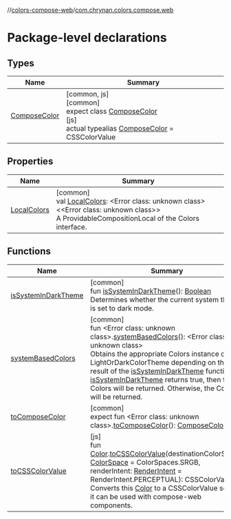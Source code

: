 //[colors-compose-web](../../index.md)/[com.chrynan.colors.compose.web](index.md)

# Package-level declarations

## Types

| Name | Summary |
|---|---|
| [ComposeColor](-compose-color/index.md) | [common, js]<br>[common]<br>expect class [ComposeColor](-compose-color/index.md)<br>[js]<br>actual typealias [ComposeColor](-compose-color/index.md) = CSSColorValue |

## Properties

| Name | Summary |
|---|---|
| [LocalColors](-local-colors.md) | [common]<br>val [LocalColors](-local-colors.md): <!---  GfmCommand {"@class":"org.jetbrains.dokka.gfm.ResolveLinkGfmCommand","dri":{"packageName":"","classNames":"<Error class: unknown class>","callable":null,"target":{"@class":"org.jetbrains.dokka.links.PointingToDeclaration"},"extra":null}} --->&lt;Error class: unknown class&gt;<!--- --->&lt;<!---  GfmCommand {"@class":"org.jetbrains.dokka.gfm.ResolveLinkGfmCommand","dri":{"packageName":"","classNames":"<Error class: unknown class>","callable":null,"target":{"@class":"org.jetbrains.dokka.links.PointingToDeclaration"},"extra":null}} --->&lt;Error class: unknown class&gt;<!--- --->&gt;<br>A ProvidableCompositionLocal of the Colors interface. |

## Functions

| Name | Summary |
|---|---|
| [isSystemInDarkTheme](is-system-in-dark-theme.md) | [common]<br>fun [isSystemInDarkTheme](is-system-in-dark-theme.md)(): [Boolean](https://kotlinlang.org/api/latest/jvm/stdlib/kotlin/-boolean/index.html)<br>Determines whether the current system theme is set to dark mode. |
| [systemBasedColors](system-based-colors.md) | [common]<br>fun <!---  GfmCommand {"@class":"org.jetbrains.dokka.gfm.ResolveLinkGfmCommand","dri":{"packageName":"","classNames":"<Error class: unknown class>","callable":null,"target":{"@class":"org.jetbrains.dokka.links.PointingToDeclaration"},"extra":null}} --->&lt;Error class: unknown class&gt;<!--- --->.[systemBasedColors](system-based-colors.md)(): <!---  GfmCommand {"@class":"org.jetbrains.dokka.gfm.ResolveLinkGfmCommand","dri":{"packageName":"","classNames":"<Error class: unknown class>","callable":null,"target":{"@class":"org.jetbrains.dokka.links.PointingToDeclaration"},"extra":null}} --->&lt;Error class: unknown class&gt;<!--- ---><br>Obtains the appropriate Colors instance of this LightOrDarkColorTheme depending on the result of the [isSystemInDarkTheme](is-system-in-dark-theme.md) function. If [isSystemInDarkTheme](is-system-in-dark-theme.md) returns true, then the Colors will be returned. Otherwise, the Colors will be returned. |
| [toComposeColor](to-compose-color.md) | [common]<br>expect fun <!---  GfmCommand {"@class":"org.jetbrains.dokka.gfm.ResolveLinkGfmCommand","dri":{"packageName":"","classNames":"<Error class: unknown class>","callable":null,"target":{"@class":"org.jetbrains.dokka.links.PointingToDeclaration"},"extra":null}} --->&lt;Error class: unknown class&gt;<!--- --->.[toComposeColor](to-compose-color.md)(): [ComposeColor](-compose-color/index.md) |
| [toCSSColorValue](to-c-s-s-color-value.md) | [js]<br>fun [Color](../../../colors-core/colors-core/com.chrynan.colors/-color/index.md).[toCSSColorValue](to-c-s-s-color-value.md)(destinationColorSpace: [ColorSpace](../../../colors-core/colors-core/com.chrynan.colors.space/-color-space/index.md) = ColorSpaces.SRGB, renderIntent: [RenderIntent](../../../colors-core/colors-core/com.chrynan.colors.space/-render-intent/index.md) = RenderIntent.PERCEPTUAL): CSSColorValue<br>Converts this [Color](../../../colors-core/colors-core/com.chrynan.colors/-color/index.md) to a CSSColorValue so that it can be used with compose-web components. |
